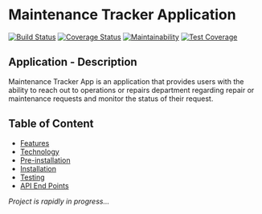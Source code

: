 # Maintenance Tracker Application

[![Build Status](https://travis-ci.org/augustineezinwa/Maintenance-Tracker.svg?branch=ch-setup-eslint-babel-node-express-157584618)](https://travis-ci.org/augustineezinwa/Maintenance-Tracker)
[![Coverage Status](https://coveralls.io/repos/github/augustineezinwa/Maintenance-Tracker/badge.svg?branch=develop)](https://coveralls.io/github/augustineezinwa/Maintenance-Tracker)
 [![Maintainability](https://api.codeclimate.com/v1/badges/72b5e95d7a7ae48f2f7c/maintainability)](https://codeclimate.com/github/augustineezinwa/Maintenance-Tracker/maintainability) [![Test Coverage](https://api.codeclimate.com/v1/badges/72b5e95d7a7ae48f2f7c/test_coverage)](https://codeclimate.com/github/augustineezinwa/Maintenance-Tracker/test_coverage)
## Application - Description
Maintenance Tracker App is an application that provides users with the ability to reach out to
operations or repairs department regarding repair or maintenance requests and monitor the
status of their request.
## Table of Content

* [Features](#features)
* [Technology](#technology)
* [Pre-installation](#pre-installation)
* [Installation](#installation)
* [Testing](#testing)
* [API End Points](#api-end-points)

<i>Project is rapidly in progress...</i>